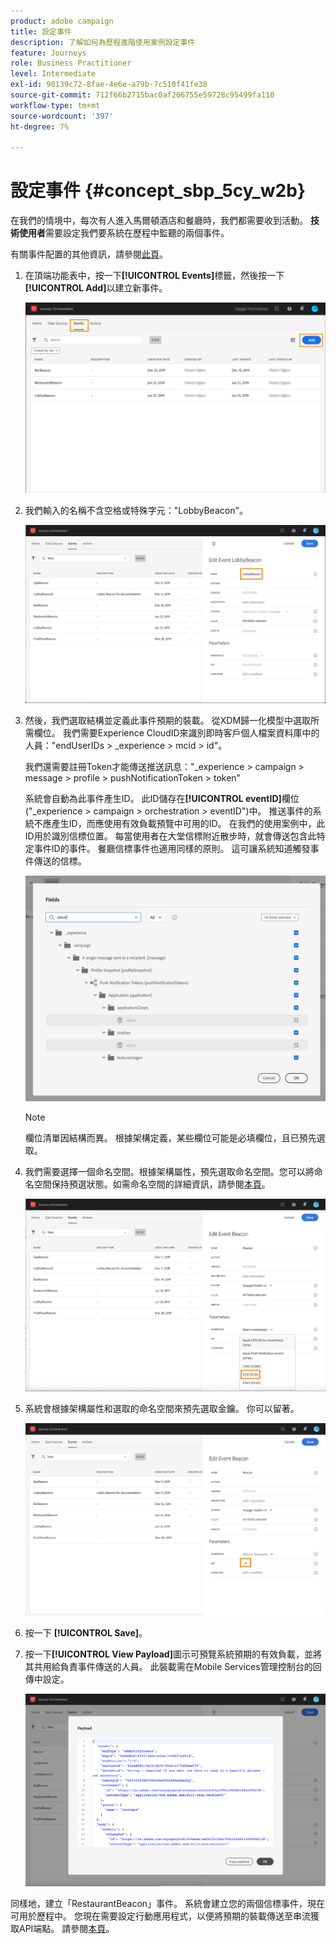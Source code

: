 ```yaml
---
product: adobe campaign
title: 設定事件
description: 了解如何為歷程進階使用案例設定事件
feature: Journeys
role: Business Practitioner
level: Intermediate
exl-id: 90139c72-8fae-4e6e-a79b-7c510f41fe38
source-git-commit: 712f66b2715bac0af206755e59728c95499fa110
workflow-type: tm+mt
source-wordcount: '397'
ht-degree: 7%

---
```


# 設定事件 {#concept_sbp_5cy_w2b}

在我們的情境中，每次有人進入馬爾頓酒店和餐廳時，我們都需要收到活動。 **技術使用者**&#x200B;需要設定我們要系統在歷程中監聽的兩個事件。

有關事件配置的其他資訊，請參閱[此頁](../event/about-events.md)。

1. 在頂端功能表中，按一下&#x200B;**[!UICONTROL Events]**&#x200B;標籤，然後按一下&#x200B;**[!UICONTROL Add]**&#x200B;以建立新事件。

   ![](../assets/journeyuc1_1.png)

1. 我們輸入的名稱不含空格或特殊字元：&quot;LobbyBeacon&quot;。

   ![](../assets/journeyuc2_1.png)

1. 然後，我們選取結構並定義此事件預期的裝載。 從XDM歸一化模型中選取所需欄位。 我們需要Experience CloudID來識別即時客戶個人檔案資料庫中的人員：&quot;endUserIDs > _experience > mcid > id&quot;。

   我們還需要註冊Token才能傳送推送訊息：&quot;_experience > campaign > message > profile > pushNotificationToken > token&quot;

   系統會自動為此事件產生ID。 此ID儲存在&#x200B;**[!UICONTROL eventID]**&#x200B;欄位(&quot;_experience > campaign > orchestration > eventID&quot;)中。 推送事件的系統不應產生ID，而應使用有效負載預覽中可用的ID。 在我們的使用案例中，此ID用於識別信標位置。 每當使用者在大堂信標附近散步時，就會傳送包含此特定事件ID的事件。 餐廳信標事件也適用同樣的原則。 這可讓系統知道觸發事件傳送的信標。

   ![](../assets/journeyuc2_2.png)

   >[!NOTE]
   >
   >欄位清單因結構而異。 根據架構定義，某些欄位可能是必填欄位，且已預先選取。

1. 我們需要選擇一個命名空間。根據架構屬性，預先選取命名空間。您可以將命名空間保持預選狀態。如需命名空間的詳細資訊，請參閱[本頁](../event/selecting-the-namespace.md)。

   ![](../assets/journeyuc2_4.png)

1. 系統會根據架構屬性和選取的命名空間來預先選取金鑰。 你可以留著。

   ![](../assets/journeyuc2_4bis.png)

1. 按一下 **[!UICONTROL Save]**。

1. 按一下&#x200B;**[!UICONTROL View Payload]**&#x200B;圖示可預覽系統預期的有效負載，並將其共用給負責事件傳送的人員。  此裝載需在Mobile Services管理控制台的回傳中設定。

   ![](../assets/journeyuc2_5.png)

同樣地，建立「RestaurantBeacon」事件。 系統會建立您的兩個信標事件，現在可用於歷程中。 您現在需要設定行動應用程式，以便將預期的裝載傳送至串流獲取API端點。 請參閱[本頁](../event/additional-steps-to-send-events-to-journey-orchestration.md)。
